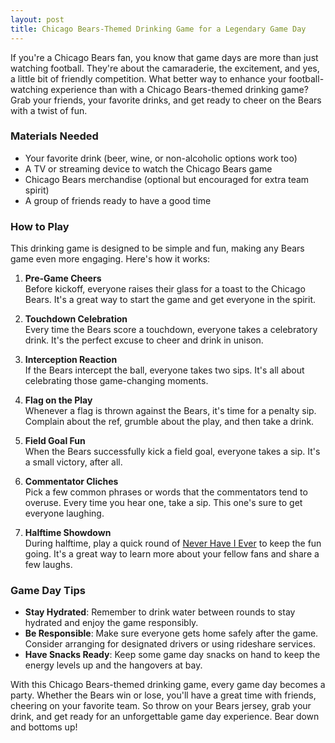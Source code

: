 ```yaml
---
layout: post
title: Chicago Bears-Themed Drinking Game for a Legendary Game Day
---
```



If you're a Chicago Bears fan, you know that game days are more than just watching football. They're about the camaraderie, the excitement, and yes, a little bit of friendly competition. What better way to enhance your football-watching experience than with a Chicago Bears-themed drinking game? Grab your friends, your favorite drinks, and get ready to cheer on the Bears with a twist of fun.

### Materials Needed

- Your favorite drink (beer, wine, or non-alcoholic options work too)
- A TV or streaming device to watch the Chicago Bears game
- Chicago Bears merchandise (optional but encouraged for extra team spirit)
- A group of friends ready to have a good time

### How to Play

This drinking game is designed to be simple and fun, making any Bears game even more engaging. Here's how it works:

1. **Pre-Game Cheers**  
   Before kickoff, everyone raises their glass for a toast to the Chicago Bears. It's a great way to start the game and get everyone in the spirit.

2. **Touchdown Celebration**  
   Every time the Bears score a touchdown, everyone takes a celebratory drink. It's the perfect excuse to cheer and drink in unison.

3. **Interception Reaction**  
   If the Bears intercept the ball, everyone takes two sips. It's all about celebrating those game-changing moments.

4. **Flag on the Play**  
   Whenever a flag is thrown against the Bears, it's time for a penalty sip. Complain about the ref, grumble about the play, and then take a drink.

5. **Field Goal Fun**  
   When the Bears successfully kick a field goal, everyone takes a sip. It's a small victory, after all.

6. **Commentator Cliches**  
   Pick a few common phrases or words that the commentators tend to overuse. Every time you hear one, take a sip. This one's sure to get everyone laughing.

7. **Halftime Showdown**  
   During halftime, play a quick round of [Never Have I Ever](https://drinkingdojo.com/games/never-have-i-ever) to keep the fun going. It's a great way to learn more about your fellow fans and share a few laughs.

### Game Day Tips

- **Stay Hydrated**: Remember to drink water between rounds to stay hydrated and enjoy the game responsibly.
- **Be Responsible**: Make sure everyone gets home safely after the game. Consider arranging for designated drivers or using rideshare services.
- **Have Snacks Ready**: Keep some game day snacks on hand to keep the energy levels up and the hangovers at bay.

With this Chicago Bears-themed drinking game, every game day becomes a party. Whether the Bears win or lose, you'll have a great time with friends, cheering on your favorite team. So throw on your Bears jersey, grab your drink, and get ready for an unforgettable game day experience. Bear down and bottoms up!